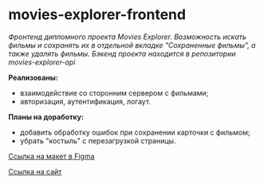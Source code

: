 # movies-explorer-frontend
_Фронтенд дипломного проекта Movies Explorer. Возможность искать фильмы и сохранять их в отдельной вкладке "Сохраненные фильмы", а также удалять фильмы. Бэкенд проекта находится в репозитории movies-explorer-api_

**Реализованы:**
* взаимодействие со сторонним сервером с фильмами;
* авторизация, аутентификация, логаут.

**Планы на доработку:**
* добавить обработку ошибок при сохранении карточки с фильмом;
* убрать "костыль" с перезагрузкой страницы.

[Ссылка на макет в Figma](https://www.figma.com/file/fKQ86bXbKt5QyLtJDXmOY4/Diploma-(Copy)?node-id=932%3A2802)

[Ссылка на сайт](https://thebestfilms.nomoredomains.rocks)